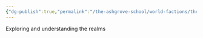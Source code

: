 ```yaml
---
{"dg-publish":true,"permalink":"/the-ashgrove-school/world-factions/the-cabal/void-stewards/"}
---
```


Exploring and understanding the realms